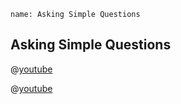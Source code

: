 ```ngMeta
name: Asking Simple Questions
```

## Asking Simple Questions

@[youtube](XwT8xeQPbyQ)


@[youtube](mLefVAvKsRk)

